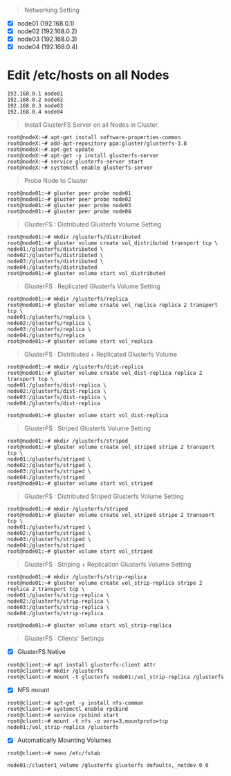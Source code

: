 > Networking Setting

  - [x] node01 (192.168.0.1)
  - [x] node02 (192.168.0.2)
  - [x] node03 (192.168.0.3)
  - [x] node04 (192.168.0.4)
  
  # Edit /etc/hosts on all Nodes
  ```
  192.168.0.1 node01
  192.168.0.2 node02
  192.168.0.3 node03
  192.168.0.4 node04
  ```
>Install GlusterFS Server on all Nodes in Cluster. 

```
root@nodeX:~# apt-get install software-properties-common
root@nodeX:~# add-apt-repository ppa:gluster/glusterfs-3.8
root@nodeX:~# apt-get update
root@nodeX:~# apt-get -y install glusterfs-server
root@nodeX:~# service glusterfs-server start
root@nodeX:~# systemctl enable glusterfs-server 
```
> Probe Node to Cluster
```
root@node01:~# gluster peer probe node01
root@node01:~# gluster peer probe node02
root@node01:~# gluster peer probe node03
root@node01:~# gluster peer probe node04
```
>GlusterFS : Distributed Glusterfs Volume Setting
```
root@node01:~# mkdir /glusterfs/distributed 
root@node01:~# gluster volume create vol_distributed transport tcp \
node01:/glusterfs/distributed \
node02:/glusterfs/distributed \
node03:/glusterfs/distributed \
node04:/glusterfs/distributed 
root@node01:~# gluster volume start vol_distributed 
```
>GlusterFS : Replicated Glusterfs Volume Setting
```
root@node01:~# mkdir /glusterfs/replica 
root@node01:~# gluster volume create vol_replica replica 2 transport tcp \
node01:/glusterfs/replica \
node02:/glusterfs/replica \
node03:/glusterfs/replica \
node04:/glusterfs/replica 
root@node01:~# gluster volume start vol_replica 
```
>GlusterFS : Distributed + Replicated Glusterfs Volume
```
root@node01:~# mkdir /glusterfs/dist-replica
root@node01:~# gluster volume create vol_dist-replica replica 2 transport tcp \
node01:/glusterfs/dist-replica \
node02:/glusterfs/dist-replica \
node03:/glusterfs/dist-replica \
node04:/glusterfs/dist-replica 

root@node01:~# gluster volume start vol_dist-replica 
```
>GlusterFS : Striped Glusterfs Volume Setting
```
root@node01:~# mkdir /glusterfs/striped 
root@node01:~# gluster volume create vol_striped stripe 2 transport tcp \
node01:/glusterfs/striped \
node02:/glusterfs/striped \
node03:/glusterfs/striped \
node04:/glusterfs/striped 
root@node01:~# gluster volume start vol_striped 
```
>GlusterFS : Distributed Striped Glusterfs Volume Setting
```
root@node01:~# mkdir /glusterfs/striped 
root@node01:~# gluster volume create vol_striped stripe 2 transport tcp \
node01:/glusterfs/striped \
node02:/glusterfs/striped \
node03:/glusterfs/striped \
node04:/glusterfs/striped 
root@node01:~# gluster volume start vol_striped 
```

>GlusterFS : Striping + Replication Glusterfs Volume Setting
```
root@node01:~# mkdir /glusterfs/strip-replica 
root@node01:~# gluster volume create vol_strip-replica stripe 2 replica 2 transport tcp \
node01:/glusterfs/strip-replica \
node02:/glusterfs/strip-replica \
node03:/glusterfs/strip-replica \
node04:/glusterfs/strip-replica 

root@node01:~# gluster volume start vol_strip-replica 
```
>GlusterFS : Clients' Settings

- [x] GlusterFS Native
```
root@client:~# apt install glusterfs-client attr
root@client:~# mkdir /glusterfs
root@client:~# mount -t glusterfs node01:/vol_strip-replica /glusterfs
```
- [x] NFS mount
```
root@client:~# apt-get -y install nfs-common 
root@client:~# systemctl enable rpcbind 
root@client:~# service rpcbind start
root@client:~# mount -t nfs -o vers=3,mountproto=tcp node01:/vol_strip-replica /glusterfs
```
- [x] Automatically Mounting Volumes
```
root@client:~# nano /etc/fstab

node01:/cluster1_volume /glusterfs glusterfs defaults,_netdev 0 0

```
